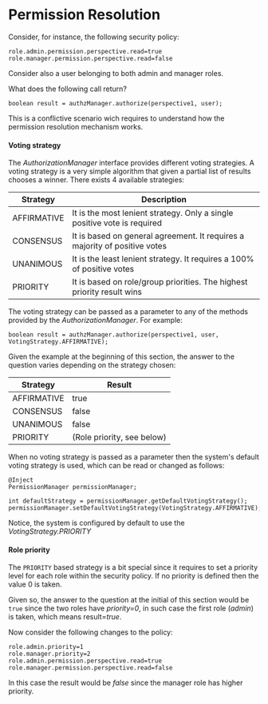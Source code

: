# Permission Resolution

Consider, for instance, the following security policy:

```
role.admin.permission.perspective.read=true
role.manager.permission.perspective.read=false
```
Consider also a user belonging to both admin and manager roles.

What does the following call return?

```
boolean result = authzManager.authorize(perspective1, user);
```

This is a conflictive scenario wich requires to understand how the permission resolution mechanism works.

#### Voting strategy

The _AuthorizationManager_ interface provides different voting strategies. A voting strategy is a very simple algorithm that given a partial list of results chooses a winner. There exists 4 available strategies:

| Strategy    | Description
| ------------|--------------
| AFFIRMATIVE | It is the most lenient strategy. Only a single positive vote is required
| CONSENSUS   | It is based on general agreement. It requires a majority of positive votes
| UNANIMOUS   | It is the least lenient strategy. It requires a 100% of positive votes
| PRIORITY    | It is based on role/group priorities. The highest priority result wins

The voting strategy can be passed as a parameter to any of the methods provided by the _AuthorizationManager_. For example:

```
boolean result = authzManager.authorize(perspective1, user, VotingStrategy.AFFIRMATIVE);
```

Given the example at the beginning of this section, the answer to the question varies depending on the strategy chosen:


| Strategy    | Result
| ------------|----------
| AFFIRMATIVE | true
| CONSENSUS   | false
| UNANIMOUS   | false
| PRIORITY    | (Role priority, see below)

When no voting strategy is passed as a parameter then the system's default voting strategy is used, which can be read or changed as follows:

```
@Inject
PermissionManager permissionManager;

int defaultStrategy = permissionManager.getDefaultVotingStrategy();
permissionManager.setDefaultVotingStrategy(VotingStrategy.AFFIRMATIVE);

```

Notice, the system is configured by default to use the _VotingStrategy.PRIORITY_

#### Role priority

The `PRIORITY` based strategy is a bit special since it requires to
set a priority level for each role within the security policy. If no priority is defined then the value 0 is taken.

Given so, the answer to the question at the initial of this section would be `true` since the two roles have _priority=0_, in such case the first role (_admin_) is taken, which means result=_true_.

Now consider the following changes to the policy:

```
role.admin.priority=1
role.manager.priority=2
role.admin.permission.perspective.read=true
role.manager.permission.perspective.read=false
```

In this case the result would be _false_ since the manager role has higher priority.

